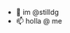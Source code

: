 - 👋 im @stilldg
- 📫 holla @ me

<!---
stilldg/stilldg is a ✨ special ✨ repository because its `README.md` (this file) appears on your GitHub profile.
You can click the Preview link to take a look at your changes.
--->
